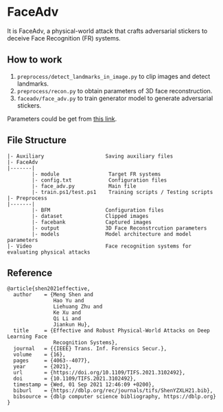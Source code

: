 # FaceAdv

It is FaceAdv, a physical-world attack that crafts adversarial stickers to deceive Face Recognition (FR) systems.

## How to work

1. ```preprocess/detect_landmarks_in_image.py``` to clip images and detect landmarks.
2. ```preprocess/recon.py``` to obtain parameters of 3D face reconstruction.
3. ```faceadv/face_adv.py``` to train generator model to generate adversarial stickers.

Parameters could be get from [this link](https://drive.google.com/file/d/1oYB7j8qSauEnWeKOpiD-uKDcIbhQ9SUk/view?usp=sharing).

## File Structure

```
|- Auxiliary                    Saving auxiliary files
|- FaceAdv
|-------|
        |- module                Target FR systems
        |- config.txt            Configuration files
        |- face_adv.py           Main file
        |- train.ps1/test.ps1    Training scripts / Testing scripts
|- Preprocess
|-------|
        |- BFM                  Configuration files
        |- dataset              Clipped images
        |- facebank             Captured images
        |- output               3D Face Reconstrcution parameters
        |- models               Model architecture and model parameters
|- Video                        Face recognition systems for evaluating physical attacks
```


## Reference
```
@article{shen2021effective,
  author    = {Meng Shen and
               Hao Yu and
               Liehuang Zhu and
               Ke Xu and
               Qi Li and
               Jiankun Hu},
  title     = {Effective and Robust Physical-World Attacks on Deep Learning Face
               Recognition Systems},
  journal   = {{IEEE} Trans. Inf. Forensics Secur.},
  volume    = {16},
  pages     = {4063--4077},
  year      = {2021},
  url       = {https://doi.org/10.1109/TIFS.2021.3102492},
  doi       = {10.1109/TIFS.2021.3102492},
  timestamp = {Wed, 01 Sep 2021 12:46:09 +0200},
  biburl    = {https://dblp.org/rec/journals/tifs/ShenYZXLH21.bib},
  bibsource = {dblp computer science bibliography, https://dblp.org}
}
```